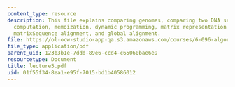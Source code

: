 ```yaml
---
content_type: resource
description: This file explains comparing genomes, comparing two DNA sequences, re-use
  computation, memoization, dynamic programming, matrix representation of alignments,
  matrixSequence alignment, and global alignment.
file: https://ol-ocw-studio-app-qa.s3.amazonaws.com/courses/6-096-algorithms-for-computational-biology-spring-2005/01f55f348ea1e95f7015bd1b40586012_lecture5.pdf
file_type: application/pdf
parent_uid: 123b3b1e-7ddd-89e6-ccd4-c65060bae6e9
resourcetype: Document
title: lecture5.pdf
uid: 01f55f34-8ea1-e95f-7015-bd1b40586012
---
```


